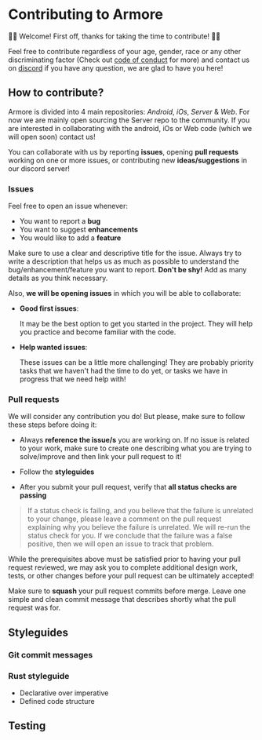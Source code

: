 # Contributing to Armore

🍻🎉 Welcome! First off, thanks for taking the time to contribute! 🎉🍻

Feel free to contribute regardless of your age, gender, race or any other discriminating factor (Check out [code of conduct](./CODE_OF_CONDUCT.md) for more) and contact us on [discord](https://discord.gg/mptG9ZGxTF) if you have any question, we are glad to have you here!

## How to contribute?

Armore is divided into 4 main repositories: _Android_, _iOs_, _Server_ & _Web_.
For now we are mainly open sourcing the Server repo to the community. If you are interested in collaborating with the android, iOs or Web code (which we will open soon) contact us!

You can collaborate with us by reporting **issues**, opening **pull requests** working on one or more issues, or contributing new **ideas/suggestions** in our discord server!

### Issues

Feel free to open an issue whenever:

- You want to report a **bug**
- You want to suggest **enhancements**
- You would like to add a **feature**

Make sure to use a clear and descriptive title for the issue.
Always try to write a description that helps us as much as possible to understand the bug/enhancement/feature you want to report. **Don't be shy!** Add as many details as you think necessary.

Also, **we will be opening issues** in which you will be able to collaborate:

- **Good first issues**:

  It may be the best option to get you started in the project. They will help you practice and become familiar with the code.

* **Help wanted issues**:

  These issues can be a little more challenging! They are probably priority tasks that we haven't had the time to do yet, or tasks we have in progress that we need help with!

### Pull requests

We will consider any contribution you do! But please, make sure to follow these steps before doing it:

- Always **reference the issue/s** you are working on. If no issue is related to your work, make sure to create one describing what you are trying to solve/improve and then link your pull request to it!

- Follow the **styleguides**
- After you submit your pull request, verify that **all status checks are passing**

> If a status check is failing, and you believe that the failure is unrelated to your change, please leave a comment on the pull request explaining why you believe the failure is unrelated. We will re-run the status check for you. If we conclude that the failure was a false positive, then we will open an issue to track that problem.

While the prerequisites above must be satisfied prior to having your pull request reviewed, we may ask you to complete additional design work, tests, or other changes before your pull request can be ultimately accepted!

Make sure to **squash** your pull request commits before merge. Leave one simple and clean commit message that describes shortly what the pull request was for.

## Styleguides

### Git commit messages

### Rust styleguide

- Declarative over imperative
- Defined code structure

## Testing
